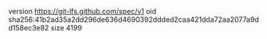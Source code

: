 version https://git-lfs.github.com/spec/v1
oid sha256:41b2ad35a2dd296de636d4690392ddded2caa421dda72aa2077a9dd158ec3e82
size 4199
